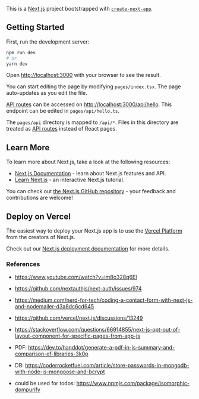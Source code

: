 This is a [Next.js](https://nextjs.org/) project bootstrapped with [`create-next-app`](https://github.com/vercel/next.js/tree/canary/packages/create-next-app).

## Getting Started

First, run the development server:

```bash
npm run dev
# or
yarn dev
```

Open [http://localhost:3000](http://localhost:3000) with your browser to see the result.

You can start editing the page by modifying `pages/index.tsx`. The page auto-updates as you edit the file.

[API routes](https://nextjs.org/docs/api-routes/introduction) can be accessed on [http://localhost:3000/api/hello](http://localhost:3000/api/hello). This endpoint can be edited in `pages/api/hello.ts`.

The `pages/api` directory is mapped to `/api/*`. Files in this directory are treated as [API routes](https://nextjs.org/docs/api-routes/introduction) instead of React pages.

## Learn More

To learn more about Next.js, take a look at the following resources:

- [Next.js Documentation](https://nextjs.org/docs) - learn about Next.js features and API.
- [Learn Next.js](https://nextjs.org/learn) - an interactive Next.js tutorial.

You can check out [the Next.js GitHub repository](https://github.com/vercel/next.js/) - your feedback and contributions are welcome!

## Deploy on Vercel

The easiest way to deploy your Next.js app is to use the [Vercel Platform](https://vercel.com/new?utm_medium=default-template&filter=next.js&utm_source=create-next-app&utm_campaign=create-next-app-readme) from the creators of Next.js.

Check out our [Next.js deployment documentation](https://nextjs.org/docs/deployment) for more details.


### References
- https://www.youtube.com/watch?v=im8o328q6EI
- https://github.com/nextauthjs/next-auth/issues/974
- https://medium.com/nerd-for-tech/coding-a-contact-form-with-next-js-and-nodemailer-d3a8dc6cd645
- https://github.com/vercel/next.js/discussions/13249
- https://stackoverflow.com/questions/66914855/next-js-opt-out-of-layout-component-for-specific-pages-from-app-js

- PDF: https://dev.to/handdot/generate-a-pdf-in-js-summary-and-comparison-of-libraries-3k0p
- DB: https://coderrocketfuel.com/article/store-passwords-in-mongodb-with-node-js-mongoose-and-bcrypt

- could be used for todos: https://www.npmjs.com/package/isomorphic-dompurify
